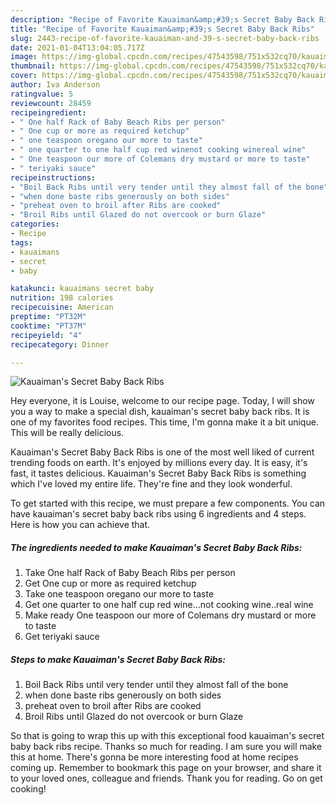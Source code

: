 ```yaml
---
description: "Recipe of Favorite Kauaiman&amp;#39;s Secret Baby Back Ribs"
title: "Recipe of Favorite Kauaiman&amp;#39;s Secret Baby Back Ribs"
slug: 2443-recipe-of-favorite-kauaiman-and-39-s-secret-baby-back-ribs
date: 2021-01-04T13:04:05.717Z
image: https://img-global.cpcdn.com/recipes/47543598/751x532cq70/kauaimans-secret-baby-back-ribs-recipe-main-photo.jpg
thumbnail: https://img-global.cpcdn.com/recipes/47543598/751x532cq70/kauaimans-secret-baby-back-ribs-recipe-main-photo.jpg
cover: https://img-global.cpcdn.com/recipes/47543598/751x532cq70/kauaimans-secret-baby-back-ribs-recipe-main-photo.jpg
author: Iva Anderson
ratingvalue: 5
reviewcount: 28459
recipeingredient:
- " One half Rack of Baby Beach Ribs per person"
- " One cup or more as required ketchup"
- " one teaspoon oregano our more to taste"
- " one quarter to one half cup red winenot cooking winereal wine"
- " One teaspoon our more of Colemans dry mustard or more to taste"
- " teriyaki sauce"
recipeinstructions:
- "Boil Back Ribs until very tender until they almost fall of the bone"
- "when done baste ribs generously on both sides"
- "preheat oven to broil after Ribs are cooked"
- "Broil Ribs until Glazed do not overcook or burn Glaze"
categories:
- Recipe
tags:
- kauaimans
- secret
- baby

katakunci: kauaimans secret baby 
nutrition: 198 calories
recipecuisine: American
preptime: "PT32M"
cooktime: "PT37M"
recipeyield: "4"
recipecategory: Dinner

---
```



![Kauaiman&#39;s Secret Baby Back Ribs](https://img-global.cpcdn.com/recipes/47543598/751x532cq70/kauaimans-secret-baby-back-ribs-recipe-main-photo.jpg)

Hey everyone, it is Louise, welcome to our recipe page. Today, I will show you a way to make a special dish, kauaiman&#39;s secret baby back ribs. It is one of my favorites food recipes. This time, I'm gonna make it a bit unique. This will be really delicious.



Kauaiman&#39;s Secret Baby Back Ribs is one of the most well liked of current trending foods on earth. It's enjoyed by millions every day. It is easy, it's fast, it tastes delicious. Kauaiman&#39;s Secret Baby Back Ribs is something which I've loved my entire life. They're fine and they look wonderful.


To get started with this recipe, we must prepare a few components. You can have kauaiman&#39;s secret baby back ribs using 6 ingredients and 4 steps. Here is how you can achieve that.

<!--inarticleads1-->

##### The ingredients needed to make Kauaiman&#39;s Secret Baby Back Ribs:

1. Take  One half Rack of Baby Beach Ribs per person
1. Get  One cup or more as required ketchup
1. Take  one teaspoon oregano our more to taste
1. Get  one quarter to one half cup red wine...not cooking wine..real wine
1. Make ready  One teaspoon our more of Colemans dry mustard or more to taste
1. Get  teriyaki sauce




<!--inarticleads2-->

##### Steps to make Kauaiman&#39;s Secret Baby Back Ribs:

1. Boil Back Ribs until very tender until they almost fall of the bone
1. when done baste ribs generously on both sides
1. preheat oven to broil after Ribs are cooked
1. Broil Ribs until Glazed do not overcook or burn Glaze




So that is going to wrap this up with this exceptional food kauaiman&#39;s secret baby back ribs recipe. Thanks so much for reading. I am sure you will make this at home. There's gonna be more interesting food at home recipes coming up. Remember to bookmark this page on your browser, and share it to your loved ones, colleague and friends. Thank you for reading. Go on get cooking!
